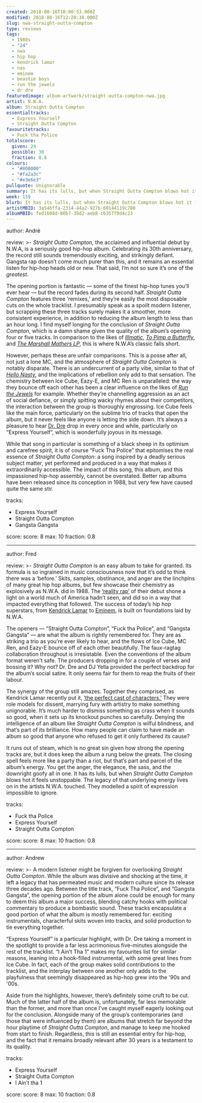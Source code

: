 ```yaml
---
created: 2018-08-16T10:00:53.000Z
modified: 2018-08-16T12:20:38.000Z
slug: nwa-straight-outta-compton
type: reviews
tags:
  - 1980s
  - "24"
  - nwa
  - hip hop
  - kendrick lamar
  - nas
  - eminem
  - beastie boys
  - run the jewels
  - dr dre
featuredimage: album-artwork/straight-outta-compton-nwa.jpg
artist: N.W.A.
album: Straight Outta Compton
essentialtracks:
  - Express Yourself
  - Straight Outta Compton
favouritetracks:
  - Fuck tha Police
totalscore:
  given: 24
  possible: 30
  fraction: 0.8
colours:
  - "#000000"
  - "#fa2a3c"
  - "#e3e6e3"
pullquote: Unignorable
summary: It has its lulls, but when Straight Outta Compton blows hot it feels unstoppable. The legacy of that underlying energy lives on in the artists N.W.A. touched. They modelled a spirit of expression impossible to ignore.
week: 159
blurb: It has its lulls, but when Straight Outta Compton blows hot it feels unstoppable. N.W.A. modelled a spirit of expression impossible to ignore.
artistMBID: 3a54bffa-2314-44a2-927b-60144119c780
albumMBID: fed1608d-80b7-38d2-aeb8-c6357f0d4c23
---
```

author: André

review: >-
  *Straight Outta Compton*, the acclaimed and influential debut by N.W.A, is a seriously good hip-hop album. Celebrating its 30th anniversary, the record still sounds tremendously exciting, and strikingly defiant. Gangsta rap doesn’t come much purer than this, and it remains an essential listen for hip-hop heads old or new. That said, I’m not so sure it’s one of the *greatest*. 
  
  The opening portion is fantastic — some of the finest hip-hop tunes you’ll ever hear — but the record fades during its second half. *Straight Outta Compton* features three ‘remixes,’ and they’re easily the most disposable cuts on the whole tracklist. I presumably speak as a spoilt modern listener, but scrapping these three tracks surely makes it a smoother, more consistent experience, in addition to reducing the album length to less than an hour long. I find myself longing for the conclusion of *Straight Outta Compton*, which is a damn shame given the quality of the album’s opening four or five tracks. In comparison to the likes of [*Illmatic*](/reviews/nas-illmatic/), [*To Pimp a Butterfly*](/reviews/kendrick-lamar-to-pimp-a-butterfly/), and [*The Marshall Mathers LP*](/reviews/eminem-the-marshall-mathers-lp/), this is where N.W.A’s classic falls short.

  However, perhaps these are unfair comparisons. This is a posse after all, not just a lone MC, and the atmosphere of *Straight Outta Compton* is notably disparate. There is an undercurrent of a party vibe, similar to that of [*Hello Nasty*](/reviews/beastie-boys-hello-nasty/), and the implications of rebellion only add to that sensation. The chemistry between Ice Cube, Eazy-E, and MC Ren is unparalleled: the way they bounce off each other has been a clear influence on the likes of [*Run the Jewels*](/reviews/run-the-jewels-run-the-jewels-2/) for example. Whether they’re channelling aggression as an act of social defiance, or simply spitting wacky rhymes about their competitors, the interaction between the group is thoroughly engrossing. Ice Cube feels like the main force, particularly on the sublime trio of tracks that open the album, but it never feels like anyone is letting the side down. It’s always a pleasure to hear [Dr. Dre](/reviews/dr-dre-compton/) drop in every once and while, particularly on “Express Yourself”, which is wonderfully joyous in its message. 
  
  While that song in particular is something of a black sheep in its optimism and carefree spirit, it is of course “Fuck Tha Police” that epitomises the real essence of *Straight Outta Compton*: a song inspired by a deadly serious subject matter, yet performed and produced in a way that makes it extraordinarily accessible. The impact of this song, this album, and this impassioned hip-hop assembly, cannot be overstated. Better rap albums have been released since its conception in 1988, but very few have caused quite the same stir.

tracks:
  - Express Yourself
  - ­­Straight Outta Compton
  - ­­Gangsta Gangsta

score:
  score: 8
  max: 10
  fraction: 0.8

---
author: Fred

review: >-
  *Straight Outta Compton* is an easy album to take for granted. Its formula is so ingrained in music consciousness now that it’s odd to think there was a ‘before.’ Skits, samples, obstinance, and anger are the linchpins of many great hip hop albums, but few showcase their chemistry as explosively as N.W.A. did in 1988. The [‘reality rap’](https://www.rollingstone.com/music/music-features/ice-cube-on-n-w-as-reality-rap-and-straight-outta-compton-movie-106622/) of their debut shone a light on a world much of America hadn’t seen, and did so in a way that impacted everything that followed. The success of today’s hip hop superstars, from [Kendrick Lamar](/reviews/kendrick-lamar-to-pimp-a-butterfly/) to [Eminem](/reviews/eminem-the-marshall-mathers-lp/), is built on foundations laid by N.W.A.

  The openers — “Straight Outta Compton”, “Fuck tha Police”, and “Gangsta Gangsta” — are what the album is rightly remembered for. They are as striking a trio as you’re ever likely to hear, and the flows of Ice Cube, MC Ren, and Eazy-E bounce off of each other beautifully. The faux-ragtag collaboration throughout is irresistable. Even the conventions of the album format weren’t safe. The producers dropping in for a couple of verses and bossing it? Why not? Dr. Dre and DJ Yella provided the perfect backdrop for the album’s social satire. It only seems fair for them to reap the fruits of their labour.

  The synergy of the group still amazes. Together they comprised, as Kendrick Lamar recently put it, [‘the perfect cast of characters.’](https://www.billboard.com/articles/columns/the-juice/6663126/kendrick-lamar-nwa-tribute-essay-eazy-e-dre) They were role models for dissent, marrying fury with artistry to make something unignorable. It’s much harder to dismiss something as crass when it sounds so good, when it sets up its knockout punches so carefully. Denying the intelligence of an album like *Straight Outta Compton* is wilful blindness, and that’s part of its brilliance. How many people can claim to have made an album so good that anyone who refused to get it only furthered its cause?

  It runs out of steam, which is no great sin given how strong the opening tracks are, but it does keep the album a rung below the greats. The closing spell feels more like a party than a riot, but that’s part and parcel of the album’s energy. You get the anger, the elegance, the sass, and the downright goofy all in one. It has its lulls, but when *Straight Outta Compton* blows hot it feels unstoppable. The legacy of that underlying energy lives on in the artists N.W.A. touched. They modelled a spirit of expression impossible to ignore.

tracks:
  - Fuck tha Police
  - ­­Express Yourself
  - ­­Straight Outta Compton

score:
  score: 8
  max: 10
  fraction: 0.8

---
author: Andrew

review: >-
  A modern listener might be forgiven for overlooking *Straight Outta Compton*. While the album was divisive and shocking at the time, it left a legacy that has permeated music and modern culture since its release three decades ago. Between the title track, “Fuck Tha Police”, and “Gangsta Gangsta”, the opening portion of the album alone could be enough for many to deem this album a major success, blending catchy hooks with political commentary to produce a bombastic sound. These tracks encapsulate a good portion of what the album is mostly remembered for: exciting instrumentals, characterful skits woven into tracks, and solid production to tie everything together. 
  
  “Express Yourself” is a particular highlight, with Dr. Dre taking a moment in the spotlight to provide a far less acrimonious five-minutes alongside the rest of the tracklist. “I Ain’t Tha 1” makes my favourites list for similar reasons, leaning into a hook-filled instrumental, with some great lines from Ice Cube. In fact, each of the group makes solid contributions to the tracklist, and the interplay between one another only adds to the playfulness that seemingly disappeared as hip-hop grew into the '90s and '00s. 
  
  Aside from the highlights, however, there’s definitely some cruft to be cut. Much of the latter half of the album is, unfortunately, far less memorable than the former, and more than once I’ve caught myself eagerly looking out for the conclusion. Alongside many of the group’s contemporaries (and those that were influenced by them) are albums that stretch far beyond the hour playtime of *Straight Outta Compton*, and manage to keep me hooked from start to finish. Regardless, this is still an essential entry for hip-hop, and the fact that it remains broadly relevant after 30 years is a testament to its quality.

tracks:
  - Express Yourself
  - ­­Straight Outta Compton
  - ­­I Ain’t tha 1
  
score:
  score: 8
  max: 10
  fraction: 0.8
